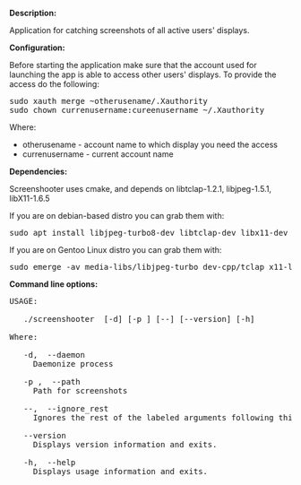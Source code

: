 **Description:**

Application for catching screenshots of all active users' displays.

**Configuration:**

Before starting the application make sure that the account used for launching the app is able to access other users' displays. To provide the access do the following:

<pre>
sudo xauth merge ~otherusename/.Xauthority
sudo chown currenusername:cureenusername ~/.Xauthority
</pre>

Where:
+ otherusename - account name to which display you need the access
+ currenusername - current account name

**Dependencies:**

Screenshooter uses cmake, and depends on libtclap-1.2.1, libjpeg-1.5.1, libX11-1.6.5

If you are on debian-based distro you can grab them with:

<pre>
sudo apt install libjpeg-turbo8-dev libtclap-dev libx11-dev
</pre>

If you are on Gentoo Linux distro you can grab them with:

<pre>
sudo emerge -av media-libs/libjpeg-turbo dev-cpp/tclap x11-libs/libX11
</pre>


**Command line options:**

<pre>
USAGE:

   ./screenshooter  [-d] [-p <string>] [--] [--version] [-h]

Where:

   -d,  --daemon
     Daemonize process

   -p <string>,  --path <string>
     Path for screenshots

   --,  --ignore_rest
     Ignores the rest of the labeled arguments following this flag.

   --version
     Displays version information and exits.

   -h,  --help
     Displays usage information and exits.
</pre>
